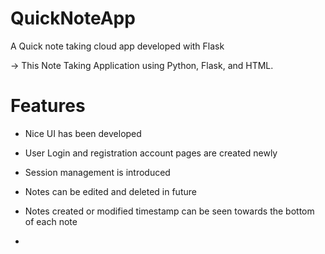 # QuickNoteApp
A Quick note taking cloud app developed with Flask

-> This Note Taking Application using Python, Flask, and HTML.

# Features
* Nice UI has been developed
* User Login and registration account pages are created newly
* Session management is introduced
* Notes can be edited and deleted in future
* Notes created or modified timestamp can be seen towards the bottom of each note

* 
